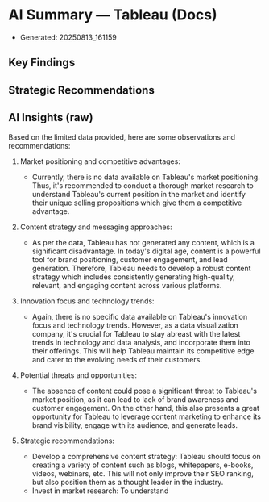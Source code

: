 # AI Summary — Tableau (Docs)

- Generated: 20250813_161159

## Key Findings

## Strategic Recommendations

## AI Insights (raw)

Based on the limited data provided, here are some observations and recommendations:

1. Market positioning and competitive advantages:
   - Currently, there is no data available on Tableau's market positioning. Thus, it's recommended to conduct a thorough market research to understand Tableau's current position in the market and identify their unique selling propositions which give them a competitive advantage.

2. Content strategy and messaging approaches:
   - As per the data, Tableau has not generated any content, which is a significant disadvantage. In today's digital age, content is a powerful tool for brand positioning, customer engagement, and lead generation. Therefore, Tableau needs to develop a robust content strategy which includes consistently generating high-quality, relevant, and engaging content across various platforms.

3. Innovation focus and technology trends:
   - Again, there is no specific data available on Tableau's innovation focus and technology trends. However, as a data visualization company, it's crucial for Tableau to stay abreast with the latest trends in technology and data analysis, and incorporate them into their offerings. This will help Tableau maintain its competitive edge and cater to the evolving needs of their customers.

4. Potential threats and opportunities:
   - The absence of content could pose a significant threat to Tableau's market position, as it can lead to lack of brand awareness and customer engagement. On the other hand, this also presents a great opportunity for Tableau to leverage content marketing to enhance its brand visibility, engage with its audience, and generate leads.

5. Strategic recommendations:
   - Develop a comprehensive content strategy: Tableau should focus on creating a variety of content such as blogs, whitepapers, e-books, videos, webinars, etc. This will not only improve their SEO ranking, but also position them as a thought leader in the industry.
   - Invest in market research: To understand